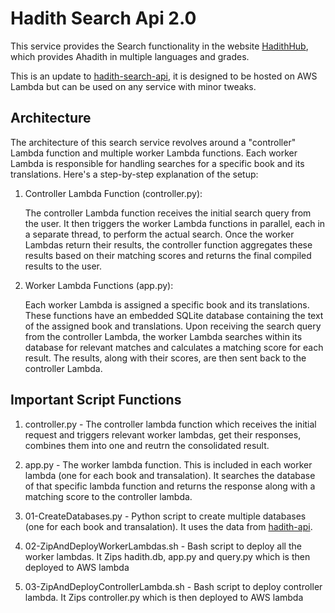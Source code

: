 # Hadith Search Api 2.0

This service provides the Search functionality in the website [HadithHub](https://www.hadithhub.com/), which provides Ahadith in multiple languages and grades.

This is an update to [hadith-search-api](https://github.com/GibreelAbdullah/hadith-search-api), it is designed to be hosted on AWS Lambda but can be used on any service with minor tweaks.

## Architecture

The architecture of this search service revolves around a "controller" Lambda function and multiple worker Lambda functions. Each worker Lambda is responsible for handling searches for a specific book and its translations. Here's a step-by-step explanation of the setup:

1. Controller Lambda Function (controller.py):

    The controller Lambda function receives the initial search query from the user.
It then triggers the worker Lambda functions in parallel, each in a separate thread, to perform the actual search.
Once the worker Lambdas return their results, the controller function aggregates these results based on their matching scores and returns the final compiled results to the user.

2. Worker Lambda Functions (app.py):

    Each worker Lambda is assigned a specific book and its translations.
These functions have an embedded SQLite database containing the text of the assigned book and translations.
Upon receiving the search query from the controller Lambda, the worker Lambda searches within its database for relevant matches and calculates a matching score for each result.
The results, along with their scores, are then sent back to the controller Lambda.

## Important Script Functions

1. controller.py - The controller lambda function which receives the initial request and triggers relevant worker lambdas, get their responses, combines them into one and reutrn the consolidated result.

2. app.py - The worker lambda function. This is included in each worker lambda (one for each book and transalation). It searches the database of that specific lambda function and returns the response along with a matching score to the controller lambda.

3. 01-CreateDatabases.py - Python script to create multiple databases (one for each book and transalation). It uses the data from [hadith-api](https://github.com/GibreelAbdullah/hadith-api/).

4. 02-ZipAndDeployWorkerLambdas.sh - Bash script to deploy all the worker lambdas. It Zips hadith.db, app.py and query.py which is then deployed to AWS lambda

5. 03-ZipAndDeployControllerLambda.sh - Bash script to deploy controller lambda. It Zips controller.py which is then deployed to AWS lambda